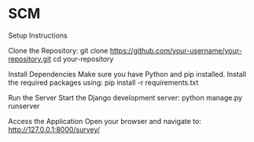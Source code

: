 # SCM

Setup Instructions

Clone the Repository:
git clone https://github.com/your-username/your-repository.git
cd your-repository

Install Dependencies Make sure you have Python and pip installed. Install the required packages using:
pip install -r requirements.txt

Run the Server Start the Django development server:
python manage.py runserver

Access the Application Open your browser and navigate to:
http://127.0.0.1:8000/survey/

